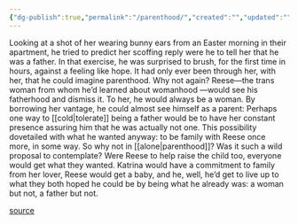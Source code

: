 ```yaml
---
{"dg-publish":true,"permalink":"/parenthood/","created":"","updated":""}
---
```


Looking at a shot of her wearing bunny ears from an Easter morning in their apartment, he tried to predict her scoffing reply were he to tell her that he was a father. In that exercise, he was surprised to brush, for the first time in hours, against a feeling like hope. It had only ever been through her, with her, that he could imagine parenthood. Why not again? Reese—the trans woman from whom he’d learned about womanhood —would see his fatherhood and dismiss it. To her, he would always be a woman. By borrowing her vantage, he could almost see himself as a parent: Perhaps one way to [[cold\|tolerate]] being a father would be to have her constant presence assuring him that he was actually not one. This possibility dovetailed with what he wanted anyway: to be family with Reese once more, in some way. So why not in [[alone\|parenthood]]? Was it such a wild proposal to contemplate? Were Reese to help raise the child too, everyone would get what they wanted. Katrina would have a commitment to family from her lover, Reese would get a baby, and he, well, he’d get to live up to what they both hoped he could be by being what he already was: a woman but not, a father but not.

[source](https://www.goodreads.com/book/show/48890225-detransition-baby)
